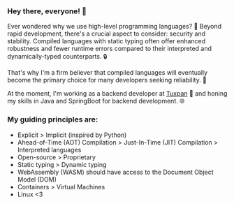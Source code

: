 ### Hey there, everyone! 👋

Ever wondered why we use high-level programming languages? 🤔 Beyond rapid development, there's a crucial aspect to consider: security and stability. Compiled languages with static typing often offer enhanced robustness and fewer runtime errors compared to their interpreted and dynamically-typed counterparts. 🔒

That's why I'm a firm believer that compiled languages will eventually become the primary choice for many developers seeking reliability. :muscle:

At the moment, I'm working as a backend developer at [Tuxpan](https://www.tuxpan.com/) 🏢 and honing my skills in Java and SpringBoot for backend development. 🌐

### My guiding principles are:

- Explicit > Implicit (inspired by Python)
- Ahead-of-Time (AOT) Compilation > Just-In-Time (JIT) Compilation > Interpreted languages 
- Open-source > Proprietary 
- Static typing > Dynamic typing 
- WebAssembly (WASM) should have access to the Document Object Model (DOM) 
- Containers > Virtual Machines 
- Linux <3 
